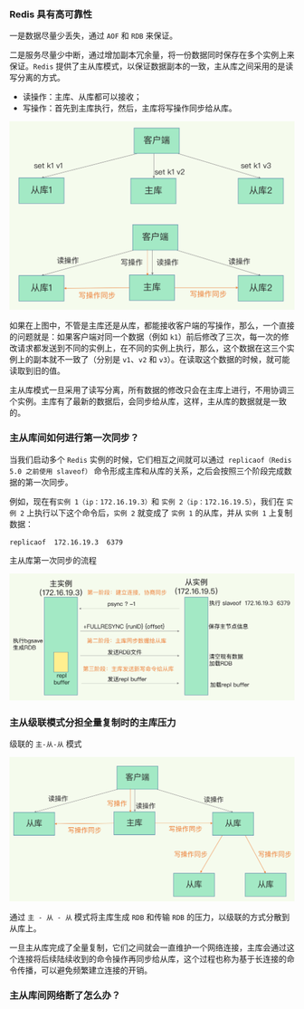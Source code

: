 ### Redis 具有高可靠性
一是数据尽量少丢失，通过 `AOF` 和 `RDB` 来保证。

二是服务尽量少中断，通过增加副本冗余量，将一份数据同时保存在多个实例上来保证。`Redis` 提供了主从库模式，以保证数据副本的一致，主从库之间采用的是读写分离的方式。
- 读操作：主库、从库都可以接收；
- 写操作：首先到主库执行，然后，主库将写操作同步给从库。

![Redis主从库和读写分离](../../Picture/Redis主从库和读写分离.jpeg)

如果在上图中，不管是主库还是从库，都能接收客户端的写操作，那么，一个直接的问题就是：如果客户端对同一个数据（例如 `k1`）前后修改了三次，每一次的修改请求都发送到不同的实例上，在不同的实例上执行，那么，这个数据在这三个实例上的副本就不一致了（分别是 `v1`、`v2` 和 `v3`）。在读取这个数据的时候，就可能读取到旧的值。

主从库模式一旦采用了读写分离，所有数据的修改只会在主库上进行，不用协调三个实例。主库有了最新的数据后，会同步给从库，这样，主从库的数据就是一致的。

### 主从库间如何进行第一次同步？

当我们启动多个 `Redis` 实例的时候，它们相互之间就可以通过` replicaof（Redis 5.0 之前使用 slaveof）` 命令形成主库和从库的关系，之后会按照三个阶段完成数据的第一次同步。

例如，现在有`实例 1（ip：172.16.19.3）`和 `实例 2（ip：172.16.19.5）`，我们在 `实例 2` 上执行以下这个命令后，`实例 2` 就变成了 `实例 1` 的从库，并从 `实例 1` 上复制数据：

    replicaof  172.16.19.3  6379

主从库第一次同步的流程

![主从库第一次同步的流程](../../Picture/主从库第一次同步的流程.jpeg)


### 主从级联模式分担全量复制时的主库压力

级联的 `主-从-从` 模式

![级联的主-从-从模式](../../Picture/级联的主-从-从模式.jpeg)

通过 `主 - 从 - 从` 模式将主库生成 `RDB` 和传输 `RDB` 的压力，以级联的方式分散到从库上。

一旦主从库完成了全量复制，它们之间就会一直维护一个网络连接，主库会通过这个连接将后续陆续收到的命令操作再同步给从库，这个过程也称为基于长连接的命令传播，可以避免频繁建立连接的开销。

### 主从库间网络断了怎么办？